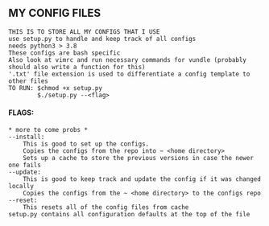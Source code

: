 ## MY CONFIG FILES
    THIS IS TO STORE ALL MY CONFIGS THAT I USE
    use setup.py to handle and keep track of all configs
    needs python3 > 3.8
    These configs are bash specific
    Also look at vimrc and run necessary commands for vundle (probably should also write a function for this)
    '.txt' file extension is used to differentiate a config template to other files
    TO RUN: $chmod +x setup.py
            $./setup.py --<flag>
#### FLAGS:
    * more to come probs *
    --install:
        This is good to set up the configs.
        Copies the configs from the repo into ~ <home directory>
        Sets up a cache to store the previous versions in case the newer one fails
    --update:
        This is good to keep track and update the config if it was changed locally
        Copies the configs from the ~ <home directory> to the configs repo
    --reset:
        This resets all of the config files from cache
    setup.py contains all configuration defaults at the top of the file
